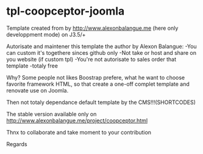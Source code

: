 # tpl-coopceptor-joomla
Template created from by http://www.alexonbalangue.me (here only developpment mode) on J3.5/+


Autorisate and maintener this template the author by Alexon Balangue:
-You can custom it's togethere sinces github only
-Not take or host and share on you website (if custom tpl)
-You're not autorisate to sales order that template
-totaly free







Why?
Some people not likes Boostrap prefere, what he want to choose favorite framework HTML, so that create a one-off complet template and renovate use on Joomla.

Then not totaly dependance default template by the CMS!!!(SHORTCODES)


The stable version available only on http://www.alexonbalangue.me/project/coopceptor.html


Thnx to collaborate and take moment to your contribution

Regards

